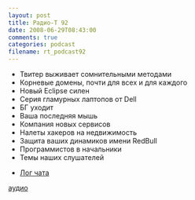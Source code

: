 ```yaml
---
layout: post
title: Радио-Т 92
date: 2008-06-29T08:43:00
comments: true
categories: podcast
filename: rt_podcast92
---
```


- Твитер выживает сомнительными методами
- Корневые домены, почти для всех и для каждого
- Новый Eclipse силен
- Серия гламурных лаптопов от Dell
- БГ уходит
- Ваша последняя мышь
- Компания новых сервисов
- Налеты хакеров на недвижимость
- Защита ваших динамиков имени RedBull
- Программистов в начальники
- Темы наших слушателей

* [Лог чата](/chat/logs/radio-t-92.html)

[аудио](http://cdn.radio-t.com/rt_podcast92.mp3)
<audio src="http://cdn.radio-t.com/rt_podcast92.mp3" preload="none"></audio>

